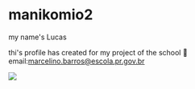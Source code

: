 # manikomio2
my name's Lucas

thi's profile has created for my project of the school 🏫
email:marcelino.barros@escola.pr.gov.br

![](https://media1.tenor.com/m/sXpJk9ujG_4AAAAd/sebastian-vettel-formula-1.gif)
